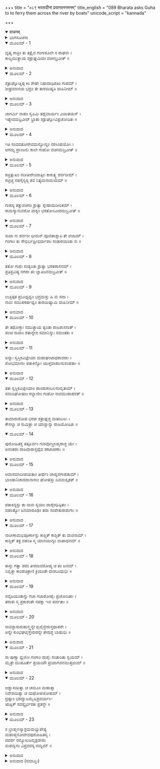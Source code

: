 +++
title = "०८९ भरतादीनां प्रयागवनगमनम्"
title_english = "089 Bharata asks Guha to to ferry them across the river by boats"
unicode_script = "kannada"

+++
<details open><summary>वाचनम्</summary>

<div class="audioEmbed"  caption="श्रीराम-हरिसीताराममूर्ति-घनपाठिभ्यां वचनम्" src="https://archive.org/download/Ramayana-recitation-Sriram-harisItArAmamUrti-Ghanapaati-v2/Kanda_2/Kanda_2_AYK-089-Bharathaa_Deenam_Prayaga_Vanagamanam.mp3"></div>
</details>



<details><summary>ಭಾಗಸೂಚನಾ</summary>

ಭರತನು ಸೈನ್ಯದೊಂದಿಗೆ ಗಂಗೆಯನ್ನು ದಾಟಿ ಭರದ್ವಾಜರ ಆಶ್ರಮಕ್ಕೆ ಹೋಗುವುದು
</details>

<details open><summary>ಮೂಲಮ್ - 1</summary>

ವ್ಯಷ್ಯ ರಾತ್ರಿಂ ತು ತತ್ರೈವ ಗಂಗಾಕೂಲೇ ಸ ರಾಘವಃ ।  
ಕಾಲ್ಯಮುತ್ಥಾಯ ಶತ್ರುಘ್ನಮಿದಂ ವಚನಬ್ರವೀತ್ ॥
</details>

<details><summary>ಅನುವಾದ</summary>

ಶೃಂಗವೇರಪುರದಲ್ಲೇ ಗಂಗಾತೀರದಲ್ಲಿ ಇರುಳನ್ನು ಕಳೆದು ರಘುಕುಲನಂದನ ಭರತನು ಪ್ರಾತಃಕಾಲ ಎದ್ದು ಶತ್ರುಘ್ನನಲ್ಲಿ ಈ ಪ್ರಕಾರ ಹೇಳಿದನು.॥1॥
</details>

<details open><summary>ಮೂಲಮ್ - 2</summary>

ಶತ್ರುಘ್ನೋತ್ತಿಷ್ಠ ಕಿಂ ಶೇಷೇ ನಿಷಾದಾಧಿಪತಿಂ ಗುಹಮ್ ।  
ಶೀಘ್ರಮಾನಯ ಭದ್ರಂ ತೇ ತಾರಯಿಷ್ಯತಿ ವಾಹಿನೀಮ್ ॥
</details>

<details><summary>ಅನುವಾದ</summary>

ಶತ್ರುಘ್ನನೇ! ಏಳು, ಏಕೆ ಇನ್ನೂ ಮಲಗಿದ್ದೀಯೇ? ನಿನಗೆ ಮಂಗಳವಾಗಲಿ, ನೀನು ನಿಷಾದ ರಾಜಗುಹನನ್ನು ಬೇಗನೇ ಕರೆದುಕೊಂಡು ಬಾ, ಅವನೇ ನಮ್ಮನ್ನು ಗಂಗೆ ದಾಟಿಸುವನು.॥2॥
</details>

<details open><summary>ಮೂಲಮ್ - 3</summary>

ಜಾಗರ್ಮಿ ನಾಹಂ ಸ್ವಪಿಮಿ ತಥೈವಾರ್ಯಂ ವಿಚಿಂತಯನ್ ।  
ಇತ್ಯೇವಮಬ್ರವೀದ್ ಭ್ರಾತಾ ಶತ್ರುಘ್ನೋವಿಪ್ರಚೋದಿತಃ ॥
</details>

<details><summary>ಅನುವಾದ</summary>

ಭರತನಿಂದ ಹೀಗೆ ಪ್ರೇರಿತನಾದ ಶತ್ರುಘ್ನನು ಹೇಳಿದನು - ಅಣ್ಣಾ! ನಾನೂ ನಿನ್ನಂತೆಯೇ ಆರ್ಯ ಶ್ರೀರಾಮನನ್ನು ಚಿಂತಿಸುತ್ತಾ ಎಚ್ಚರನಾಗಿಯೇ ಇದ್ದೆ, ಮಲಗಿರಲಿಲ್ಲ.॥3॥
</details>

<details open><summary>ಮೂಲಮ್ - 4</summary>

ಇತಿ ಸಂವದತೋರೇವಮನ್ಯೋನ್ಯಂ ನರಸಿಂಹಯೋಃ ।  
ಆಗಮ್ಯ ಪ್ರಾಂಜಲಿಃ ಕಾಲೇ ಗುಹೋ ವಚನಮಬ್ರವೀತ್ ॥
</details>

<details><summary>ಅನುವಾದ</summary>

ಪುರುಷಸಿಂಹರಾದ ಅವರಿಬ್ಬರೂ ಹೀಗೆ ಪರಸ್ಪರ ಮಾತನಾಡಿಕೊಳ್ಳುತ್ತಿರುವಾಗಲೇ ಗುಹನು ಉಪಯುಕ್ತ ಸಮಯದಲ್ಲಿ ತಲುಪಿ ಕೈಮುಗಿದುಕೊಂಡು ನುಡಿದನು.॥4॥
</details>

<details open><summary>ಮೂಲಮ್ - 5</summary>

ಕಚ್ಚಿತ್ಸುಖಂ ನದೀತೀರೇಽವಾತ್ಸೀಃ ಕಾಕುತ್ಸ್ಥ ಶರ್ವರೀಮ್ ।  
ಕಚ್ಚಿಚ್ಚ ಸಹಸೈನ್ಯಸ್ಯ ತವ ನಿತ್ಯಮನಾಮಯಮ್ ॥
</details>

<details><summary>ಅನುವಾದ</summary>

ಕಕುತ್ಸ್ಥಕುಲಭೂಷಣ ಭರತ! ಈ ನದೀ ತೀರದಲ್ಲಿ ನೀನು ಸುಖವಾಗಿ ಮಲಗಿದರಲ್ಲ? ಸೇನಾಸಹಿತ ನಿನಗೆ ಇಲ್ಲಿ ಯಾವುದೇ ಕಷ್ಟವಾಗಲಿಲ್ಲವಲ್ಲ? ನೀವು ಸರ್ವಥಾ ನಿರೋಗಿಗಳಾಗಿ ಇದ್ದೀರಲ್ಲ.॥5॥
</details>

<details open><summary>ಮೂಲಮ್ - 6</summary>

ಗುಹಸ್ಯ ತತ್ತುವಚನಂ ಶ್ರುತ್ವಾ ಸ್ನೇಹಾದುದೀರಿತಮ್ ।  
ರಾಮಸ್ಯಾನುವಶೋ ವಾಕ್ಯಂ ಭರತೋಽಪೀದಮಬ್ರವೀತ್ ॥
</details>

<details><summary>ಅನುವಾದ</summary>

ಗುಹನು ಸ್ನೇಹಪೂರ್ವಕ ಹೇಳಿದ ಮಾತನ್ನು ಕೇಳಿ ಶ್ರೀರಾಮನಿಗೆ ಅಧೀನನಾಗಿರುವ ಭರತನು ಇಂತೆಂದನು.॥6॥
</details>

<details open><summary>ಮೂಲಮ್ - 7</summary>

ಸುಖಾ ನಃ ಶರ್ವರೀ ಧೀಮನ್ ಪೂಜಿತಾಶ್ಚಾಪಿ ತೇ ವಯಮ್ ।  
ಗಂಗಾಂ ತು ನೌಭಿರ್ಬಹ್ರೀಭಿರ್ದಾಶಾಃ ಸಂತಾರಯಂತು ನಃ ॥
</details>

<details><summary>ಅನುವಾದ</summary>

ಧೀಮಂತನಾದ ಗುಹನೇ! ನಮ್ಮೆಲ್ಲರ ರಾತ್ರಿಯು ಸುಖವಾಗಿ ಕಳೆಯಿತು. ನೀನು ನಮಗೆ ಭಾರೀ ಸತ್ಕಾರ ಮಾಡಿರುವೆ. ಈಗ ನಿನ್ನ ಬೆಸ್ತರು ಅನೇಕ ನೌಕೆಗಳನ್ನು ತಂದು ನಮ್ಮನ್ನು ಗಂಗೆಯನ್ನು ದಾಟಿಸುವ ವ್ಯವಸ್ಥೆ ಮಾಡು.॥7॥
</details>

<details open><summary>ಮೂಲಮ್ - 8</summary>

ತತೋ ಗುಹಃ ಸಂತ್ವರಿತಃ ಶ್ರುತ್ವಾ ಭರತಶಾಸನಮ್ ।  
ಪ್ರತಿಪ್ರವಿಷ್ಯ ನಗರಂ ತಂ ಜ್ಞಾತಿಜನಮಬ್ರವೀತ್ ॥
</details>

<details><summary>ಅನುವಾದ</summary>

ಭರತನ ಆದೇಶವನ್ನು ಕೇಳಿ ಗುಹನು ಕೂಡಲೇ ತನ್ನ ನಗರಕ್ಕೆ ಹೋಗಿ ಬಂಧು-ಬಾಂಧವರಲ್ಲಿ ಹೇಳಿದನು.॥8॥
</details>

<details open><summary>ಮೂಲಮ್ - 9</summary>

ಉತ್ತಿಷ್ಠತ ಪ್ರಬುಧ್ಯಧ್ವಂ ಭದ್ರಮಸ್ತು ಹಿ ವಃ ಸದಾ ।  
ನಾವಃ ಸಮುಪಕರ್ಷಧ್ವಂ ತಾರಯಿಷ್ಯಾಮಿ ವಾಹಿನೀಮ್ ॥
</details>

<details><summary>ಅನುವಾದ</summary>

ಏಳಿ ಎದ್ದೇಳಿ, ಸದಾ ನಿಮಗೆ ಮಂಗಳವಾಗಲಿ, ದೋಣಿಗಳನ್ನು ತೀರದಲ್ಲಿ ತಂದು ನಿಲ್ಲಿಸಿರಿ. ಭರತನ ಸೈನ್ಯವನ್ನು ಗಂಗೆಯನ್ನು ದಾಟಿಸಬೇಕಾಗಿದೆ.॥9॥
</details>

<details open><summary>ಮೂಲಮ್ - 10</summary>

ತೇ ತಥೋಕ್ತಾಃ ಸಮುತ್ಥಾಯ ತ್ವರಿತಾ ರಾಜಶಾಸನಾತ್ ।  
ಪಂಚ ನಾವಾಂ ಶತಾನ್ಯೇವ ಸಮಾನಿನ್ಯುಃ ಸಮಂತತಃ ॥
</details>

<details><summary>ಅನುವಾದ</summary>

ಗುಹನು ಹೀಗೆ ಹೇಳಿದಾಗ ತನ್ನ ಒಡೆಯನ ಅಪ್ಪಣೆಯಂತೆ ಎಲ್ಲ ಬೆಸ್ತರು ಎದ್ದು ನಿಂತು, ಎಲ್ಲೆಡೆಗಳಿಂದ ಐದುನೂರು ದೋಣಿಗಳನ್ನು ಒಟ್ಟುಗೂಡಿಸಿದರು.॥10॥
</details>

<details open><summary>ಮೂಲಮ್ - 11</summary>

ಅನ್ಯಾಃ ಸ್ವಸ್ತಿಕವಿಜ್ಞೇಯಾ ಮಹಾಘಂಟಾಧರಾವರಾಃ ।  
ಶೋಭಮಾನಾಃ ಪತಾಕಿನ್ಯೋ ಯುಕ್ತವಾಹಾಃಸುಸಂಹತಾಃ ॥
</details>

<details><summary>ಅನುವಾದ</summary>

ಇವೆಲ್ಲವುಗಳಲ್ಲದೆ ಕೆಲವು ಸ್ವಸ್ತಿಕ ಹೆಸರಿನ ಪ್ರಸಿದ್ಧ ನೌಕೆಗಳಿದ್ದವು. ಅವು ಸ್ವಸ್ತಿಕ ಚಿಹ್ನೆಗಳಿಂದ ಅಲಂಕೃತವಾದ ಕಾರಣ ಅದೇ ಚಿಹ್ನೆಗಳಿಂದ ಗುರುತಿಸಲಾಗುತ್ತಿತ್ತು. ಅವುಗಳಲ್ಲಿ ಪತಾಕೆಗಳು ಹಾರಾಡುತ್ತಿದ್ದು, ದೊಡ್ಡ ದೊಡ್ಡ ಗಂಟೆಗಳು ತೂಗುಹಾಕಿದ್ದರು. ಸ್ವರ್ಣಾದಿಗಳಿಂದ ಕೊರೆದ ಚಿತ್ರಗಳಿಂದ ಆ ನೌಕೆಗಳ ಶೋಭೆ ವಿಶೇಷವಾಗಿತ್ತು. ಅವುಗಳನ್ನು ನಡೆಸಲು ಅನೇಕ ಹುಟ್ಟುಗಳಿದ್ದು, ಚತುರ ನಾವಿಕರು ಸಿದ್ಧರಾಗಿ ಕುಳಿತಿದ್ದರು. ಆ ಎಲ್ಲ ನೌಕೆಗಳು ಗಟ್ಟಿಮುಟ್ಟಾಗಿದ್ದವು.॥11॥
</details>

<details open><summary>ಮೂಲಮ್ - 12</summary>

ತತಃ ಸ್ವಸ್ತಿಕವಿಜ್ಞೇಯಾಂ ಪಾಂಡುಕಂಬಲಸಂವೃತಾಮ್ ।  
ಸನಂದಿಘೋಷಾಂ ಕಲ್ಯಾಣೀಂ ಗುಹೋ ನಾವಮುಪಾಹರತ್ ॥
</details>

<details><summary>ಅನುವಾದ</summary>

ಅವುಗಳಲ್ಲಿನ ಒಂದು ಮಂಗಲಮಯ ನೌಕೆಯನ್ನು ಗುಹನು ಸ್ವತಃ ತೆಗೆದುಕೊಂಡು ಬಂದನು. ಅದರಲ್ಲಿ ಬೆಳ್ಳಗಿನ ರತ್ನಗಂಬಳಿ ಹಾಸಿತ್ತು ಹಾಗೂ ಆ ಸ್ವಸ್ತಿಕ ನಾವೆಯಲ್ಲಿ ಮಾಂಗಲಿಕ ಶಬ್ದಗಳು ಆಗುತ್ತಿತ್ತು.॥12॥
</details>

<details open><summary>ಮೂಲಮ್ - 13</summary>

ತಾಮಾರುರೋಹ ಭರತಃ ಶತ್ರುಘ್ನಶ್ಚ ಮಹಾಬಲಃ ।  
ಕೌಸಲ್ಯಾ ಚ ಸುಮಿತ್ರಾ ಚ ಯಾಶ್ಚಾನ್ಯಾ ರಾಜಯೋಷಿತಃ ॥
</details>

<details open><summary>ಮೂಲಮ್ - 14</summary>

ಪುರೋಹಿತಶ್ಚ ತತ್ಪೂರ್ವಂ ಗುರವೋಬ್ರಾಹ್ಮಣಾಶ್ಚ ಯೇ ।  
ಅನಂತರಂ ರಾಜದಾರಾಸ್ತಥೈವ ಶಕಟಾಪಣಾಃ ॥
</details>

<details><summary>ಅನುವಾದ</summary>

ಅದರಲ್ಲಿ ಮೊದಲಿಗೆ ಪುರೋಹಿತರು, ಗುರುಗಳು, ಬ್ರಾಹ್ಮಣರು ಕುಳಿತರು, ಬಳಿಕ ಅದರ ಮೇಲೆ ಭರತ, ಮಹಾಬಲಿ ಶತ್ರುಘ್ನ, ಕೌಸಲ್ಯೆ, ಸುಮಿತ್ರೆ, ಕೈಕೇಯಿ ಹಾಗೂ ದಶರಥನ ಇತರ ರಾಣಿಯರು ಹೀಗೆ ಎಲ್ಲರೂ ಹತ್ತಿದರು. ಬಳಿಕ ರಾಜಪರಿವಾರದ ಸ್ತ್ರೀಯರು ಕುಳಿತರು. ಬಂಡಿಗಳು ಹಾಗೂ ಕ್ರಯ-ವಿಕ್ರಯದ ಸಮಗ್ರಿಗಳನ್ನು ಬೇರೆ-ಬೇರೆ ನೌಕೆಗಳಲ್ಲಿ ಹೇರಲಾಯಿತು.॥13-14॥
</details>

<details open><summary>ಮೂಲಮ್ - 15</summary>

ಆವಾಸಮಾದೀಪಯತಾಂ ತೀರ್ಥಂ ಚಾಪ್ಯವಗಾಹತಾಮ್ ।  
ಭಾಂಡಾನಿಚಾದದಾನಾನಾಂ ಘೋಷಸ್ತು ದಿವಮಸ್ಪೃಶತ್ ॥
</details>

<details><summary>ಅನುವಾದ</summary>

ಕೆಲವು ಸೈನಿಕರು ಸಂಪ್ರದಾಯದಂತೆ ತಮ್ಮ ತಾತ್ಕಾಲಿಕ ಗುಡಾರಗಳಲ್ಲಿ ದೀಪಗಳನ್ನು ಹೊತ್ತಿಸಿ ಇಟ್ಟರು. ಕೆಲವು ಸೈನಿಕರು ತಮ್ಮ-ತಮ್ಮ ವಸ್ತುಗಳನ್ನು ಇದು ನನ್ನದು, ಇದು ನನ್ನದು ಎಂದು ಹೇಳುತ್ತಾ ಎತ್ತಿಕೊಳ್ಳುತ್ತಿದ್ದರು. ಕೆಲವರು ನದೀ ತೀರಕ್ಕೆ ಲಗುಬಗೆಯಿಂದ ನಡೆದರು. ಆಗ ಉಂಟಾದ ಕೋಲಾಹಲವು ಆಕಾಶದಲ್ಲಿ ಪ್ರತಿಧ್ವನಿಸಿತು.॥15॥
</details>

<details open><summary>ಮೂಲಮ್ - 16</summary>

ಪತಾಕಿನ್ಯಸ್ತು ತಾ ನಾವಃ ಸ್ವಯಂ ದಾಶೈರಧಿಷ್ಠಿತಾಃ ।  
ವಹಂತ್ಯೋ ಜನಮಾರೂಢಂ ತದಾ ಸಂಪೇತುರಾಶುಗಾಃ ॥
</details>

<details><summary>ಅನುವಾದ</summary>

ಆ ಎಲ್ಲ ದೋಣಿಗಳ ಮೇಲೆ ಪತಾಕೆಗಳು ಹಾರಾಡುತ್ತಿದ್ದವು. ಎಲ್ಲದರಲ್ಲಿ ಬೆಸ್ತರು ಕುಳಿತಿದ್ದರು. ಆ ಎಲ್ಲ ನೌಕೆಗಳು ಅದರಲ್ಲಿ ಕುಳಿತ ಜನರನ್ನು ತೀವ್ರಗತಿಯಿಂದ ದಾಟಿಸುತ್ತಿದ್ದವು.॥16॥
</details>

<details open><summary>ಮೂಲಮ್ - 17</summary>

ನಾರೀಣಾಮಭಿಪೂರ್ಣಾಸ್ತು ಕಾಶ್ಚಿತ್ ಕಾಶ್ಚಿತ್ ತು ವಾಜಿನಾಮ್ ।  
ಕಾಶ್ಚಿತ್ ತತ್ರ ವಹಂತಿ ಸ್ಮ ಯಾನಯುಗ್ಯಂ ಮಹಾಧನಮ್ ॥
</details>

<details><summary>ಅನುವಾದ</summary>

ಅನೇಕ ನೌಕೆಗಳು ಸ್ತ್ರೀಯರಿಂದಲೇ ತುಂಬಿದ್ದವು. ಕೆಲವುಗಳಲ್ಲಿ ಕುದುರೆಗಳು, ಕೆಲವುಗಳಲ್ಲಿ ಬಂಡಿಗಳು, ಗಾಡಿ-ರಥಕ್ಕೆ ಹೂಡುವ ಕುದುರೆ, ಹೇಸರಗತ್ತೆ, ಎತ್ತುಗಳು ಮೊದಲಾದವುಗಳು, ವಾಹನಗಳು, ಅಮೂಲ್ಯ ರತ್ನಾದಿಗಳನ್ನು ಹೇರಲಾಗಿತ್ತು.॥17॥
</details>

<details open><summary>ಮೂಲಮ್ - 18</summary>

ತಾಸ್ತು ಗತ್ವಾ ಪರಂ ತೀರಮವರೋಪ್ಯ ಚ ತಂ ಜನಮ್ ।  
ನಿವೃತ್ತಾ ಕಾಂಡಚಿತ್ರಾಣಿ ಕ್ರಿಯಂತೇ ದಾಶಬಂಧುಭಿಃ ॥
</details>

<details><summary>ಅನುವಾದ</summary>

ಅವು ಆಚೆಯ ದಡಕ್ಕೆ ತಲುಪಿ ಅಲ್ಲಿ ಜನರನ್ನು ಇಳಿಸಿ ಮರಳುವಾಗ ಬೆಸ್ತರು ನೀರಿನಲ್ಲಿ ಅವುಗಳ ವಿಚಿತ್ರ ಗತಿಗಳನ್ನು ಪ್ರದರ್ಶಿಸತೊಡಗಿದರು.॥18॥
</details>

<details open><summary>ಮೂಲಮ್ - 19</summary>

ಸವೈಜಯಂತಾಸ್ತು ಗಜಾ ಗಜಾರೋಹೈಃ ಪ್ರಚೋದಿತಾಃ ।  
ತರಂತಃ ಸ್ಮ ಪ್ರಕಾಶಂತೇ ಸಪಕ್ಷಾ ಇವ ಪರ್ವತಾಃ ॥
</details>

<details><summary>ಅನುವಾದ</summary>

ವೈಜಯಂತೀ ಪತಾಕೆಗಳಿಂದ ಸುಶೋಭಿತವಾದ ಆನೆಗಳು ಮಾವುತರಿಂದ ಪ್ರೇರಿತವಾಗಿ ನದಿಯನ್ನು ದಾಟಲು ತೊಡಗಿದವು. ಆಗ ಅವು ರೆಕ್ಕೆಗಳುಳ್ಳ ಪರ್ವತದಂತೆ ಕಂಡುಬರುತ್ತಿತ್ತು.॥19॥
</details>

<details open><summary>ಮೂಲಮ್ - 20</summary>

ನಾವಶ್ಚಾರುರುಹುಸ್ತ್ವನ್ಯೇ ಪ್ಲವೈಸ್ತೇರುಸ್ತಥಾಪರೇ ।  
ಅನ್ಯೇ ಕುಂಭಘಟೈಸ್ತೇರುರನ್ಯೇ ತೇರುಶ್ಚ ಬಾಹುಭಿಃ ॥
</details>

<details><summary>ಅನುವಾದ</summary>

ಎಷ್ಟೋ ಜನರು ದೋಣಿಗಳಲ್ಲಿ ಕುಳಿತಿದ್ದರೆ ಕೆಲವರು ಬಿದಿರಿನಿಂದ ಮಾಡಿದ ತೆಪ್ಪಗಳನ್ನೇರಿದರು. ಕೆಲವು ಜನರು ದೊಡ್ಡ-ದೊಡ್ಡ ಮಡಕೆಗಳನ್ನು ಆಸರೆಯಾಗಿಟ್ಟುಕೊಂಡು ಈಜಿಯೇ ದಾಟುತ್ತಿದ್ದರು.॥20॥
</details>

<details open><summary>ಮೂಲಮ್ - 21</summary>

ಸಾ ಪುಣ್ಯಾ ಧ್ವಜಿನೀ ಗಂಗಾಂ ದಾಶೈಃ ಸಂತಾರಿತಾ ಸ್ವಯಮ್ ।  
ಮೈತ್ರೇ ಮುಹೂರ್ತೇ ಪ್ರಯಯೌ ಪ್ರಯಾಗವನಮುತ್ತಮಮ್ ॥
</details>

<details><summary>ಅನುವಾದ</summary>

ಈ ಪ್ರಕಾರ ಬೆಸ್ತರ ಸಹಾಯದಿಂದ ಆ ಪವಿತ್ರ ಸೈನ್ಯವು ಗಂಗೆಯನ್ನು ದಾಟಿತು. ಮತ್ತೆ ಆ ಸೈನ್ಯವು ಮೈತ್ರ ಎಂಬ ಮುಹೂರ್ತದಲ್ಲಿ ಪ್ರಯಾಗದ ಕಡೆಗೆ ಹೊರಟಿತು.॥21॥
</details>

<details open><summary>ಮೂಲಮ್ - 22</summary>

ಆಶ್ವಾಸಯಿತ್ವಾ ಚ ಚಮೂಂ ಮಹಾತ್ಮಾ  
ನಿವೇಶಯಿತ್ವಾ ಚ ಯಥೋಪಜೋಷಮ್ ।  
ದ್ರಷ್ಟುಂ ಭರದ್ವಾಜಮೃಷಿಪ್ರವರ್ಯಂ-  
ಋತ್ವಿಕ್ ಸದಸ್ಯೈರ್ಭರತಃ ಪ್ರತಸ್ಥೇ ॥
</details>

<details><summary>ಅನುವಾದ</summary>

ಅಲ್ಲಿಗೆ ತಲುಪಿ ಮಹಾತ್ಮಾ ಭರತನು ಸೈನ್ಯಕ್ಕೆ ಸುಖವಾಗಿ ವಿಶ್ರಾಂತಿ ಪಡೆಯಲು ಆಜ್ಞಾಪಿಸಿದನು. ಅವರನ್ನು ಪ್ರಯಾಗದಲ್ಲಿ ನಿಲ್ಲಿಸಿ ಸ್ವತಃ ಋತ್ವಿಜರು, ರಾಜಸಭೆಯ ಸದಸ್ಯರೊಂದಿಗೆ ಋಷಿಶ್ರೇಷ್ಠ ಭರದ್ವಾಜರನ್ನು ದರ್ಶಿಸಲು ಹೊರಟರು.॥22॥
</details>

<details open><summary>ಮೂಲಮ್ - 23</summary>

ಸ ಬ್ರಾಹ್ಮಣಸ್ಯಾಶ್ರಮಮಭ್ಯುಪೇತ್ಯ  
ಮಹಾತ್ಮನೋದೇವಪುರೋಹಿತಸ್ಯ ।  
ದದರ್ಶ ರಮ್ಯೋಟಜವೃಕ್ಷದೇಶಂ  
ಮಹದ್ವನಂ ವಿಪ್ರವರಸ್ಯ ರಮ್ಯಮ್ ॥
</details>

<details><summary>ಅನುವಾದ</summary>

ದೇವ ಪುರೋಹಿತರಾದ ಮಹಾತ್ಮಾ ಬ್ರಾಹ್ಮಣ ಭರದ್ವಾಜ ಮುನಿಯ ಆಶ್ರಮಕ್ಕೆ ತಲುಪಿ ಭರತನು ಆ ವಿಪ್ರ ಶಿರೋಮಣಿಯ ರಮಣೀಯ ಹಾಗೂ ವಿಶಾಲವನವನ್ನು ನೋಡಿದನು. ಅದು ಮನೋಹರ ಪರ್ಣಶಾಲೆಗಳಿಂದ, ನಿಬಿಡವಾದ ವೃಕ್ಷಗಳಿಂದ ಸುಶೋಭಿತವಾಗಿತ್ತು.॥23॥
</details>

<details><summary>ಅನುವಾದ (ಸಮಾಪ್ತಿಃ)</summary>

ಶ್ರೀವಾಲ್ಮೀಕಿ ವಿರಚಿತ ಆರ್ಷರಾಮಾಯಣ ಆದಿಕಾವ್ಯದ ಅಯೋಧ್ಯಾಕಾಂಡದಲ್ಲಿ ಎಂಭತ್ತೊಂಭತ್ತನೆಯ ಸರ್ಗ ಪೂರ್ಣವಾಯಿತು॥89॥
</details>
